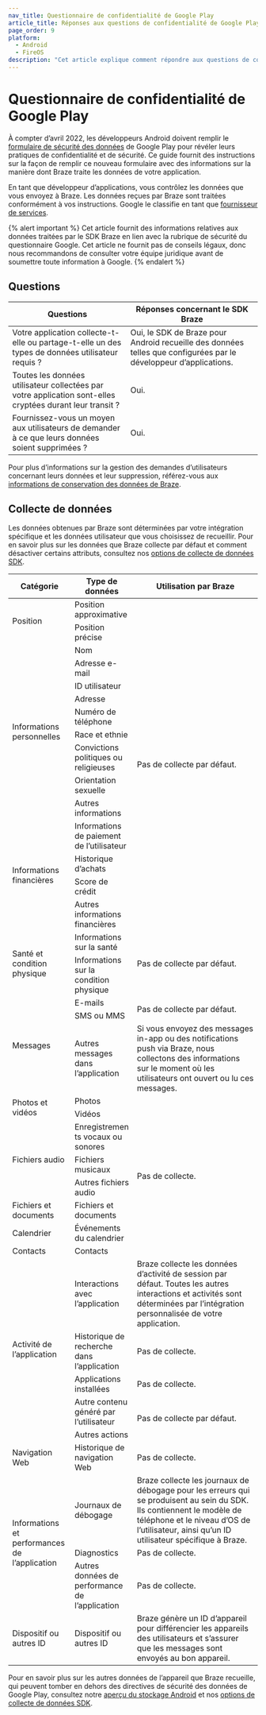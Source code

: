 ```yaml
---
nav_title: Questionnaire de confidentialité de Google Play
article_title: Réponses aux questions de confidentialité de Google Play Store
page_order: 9
platform: 
  - Android
  - FireOS
description: "Cet article explique comment répondre aux questions de confidentialité de Google Play."
---
```

<style>
table td {
    word-break: break-word;
}
</style>

# Questionnaire de confidentialité de Google Play

À compter d’avril 2022, les développeurs Android doivent remplir le [formulaire de sécurité des données][4] de Google Play pour révéler leurs pratiques de confidentialité et de sécurité. Ce guide fournit des instructions sur la façon de remplir ce nouveau formulaire avec des informations sur la manière dont Braze traite les données de votre application. 

En tant que développeur d’applications, vous contrôlez les données que vous envoyez à Braze. Les données reçues par Braze sont traitées conformément à vos instructions. Google le classifie en tant que [fournisseur de services][3]. 

{% alert important %}
Cet article fournit des informations relatives aux données traitées par le SDK Braze en lien avec la rubrique de sécurité du questionnaire Google. Cet article ne fournit pas de conseils légaux, donc nous recommandons de consulter votre équipe juridique avant de soumettre toute information à Google.
{% endalert %}

## Questions

|Questions|Réponses concernant le SDK Braze|
|---|---|
|Votre application collecte-t-elle ou partage-t-elle un des types de données utilisateur requis ?|Oui, le SDK de Braze pour Android recueille des données telles que configurées par le développeur d’applications. |
|Toutes les données utilisateur collectées par votre application sont-elles cryptées durant leur transit ?|Oui.|
|Fournissez-vous un moyen aux utilisateurs de demander à ce que leurs données soient supprimées ?|Oui.|

Pour plus d’informations sur la gestion des demandes d’utilisateurs concernant leurs données et leur suppression, référez-vous aux [informations de conservation des données de Braze][1].

## Collecte de données

Les données obtenues par Braze sont déterminées par votre intégration spécifique et les données utilisateur que vous choisissez de recueillir. Pour en savoir plus sur les données que Braze collecte par défaut et comment désactiver certains attributs, consultez nos [options de collecte de données SDK][5].

<table id="datatypes">
    <thead>
        <tr>
            <th width="25%">Catégorie</th>
            <th width="25%">Type de données</th>
            <th width="50%">Utilisation par Braze</th>
        </tr>
    </thead>
    <tbody>
        <tr>
            <td rowspan="2">Position</td>
            <td>Position approximative</td>
            <td rowspan="15">Pas de collecte par défaut.</td>
        </tr>
        <tr>
            <td>Position précise</td>
        </tr>
        <tr>
            <td rowspan="9">Informations personnelles</td>
            <td>Nom</td>
        </tr>
        <tr>
            <td>Adresse e-mail</td>
        </tr>
        <tr>
            <td>ID utilisateur</td>
        </tr>
        <tr>
            <td>Adresse</td>
        </tr>
        <tr>
            <td>Numéro de téléphone</td>
        </tr>
        <tr>
            <td>Race et ethnie</td>
        </tr>
        <tr>
            <td>Convictions politiques ou religieuses</td>
        </tr>
        <tr>
            <td>Orientation sexuelle</td>
        </tr>
        <tr>
            <td>Autres informations</td>
        </tr>
        <tr>
            <td rowspan="4">Informations financières</td>
            <td>Informations de paiement de l’utilisateur</td>
        </tr>
        <tr>
            <td>Historique d’achats</td>
        </tr>
        <tr>
            <td>Score de crédit</td>
        </tr>
        <tr>
            <td>Autres informations financières</td>      
        </tr>
        <tr>
            <td rowspan="2">Santé et condition physique</td>
            <td>Informations sur la santé</td>
            <td rowspan="2">Pas de collecte par défaut.</td>
        </tr>
        <tr>
            <td>Informations sur la condition physique</td>     
        </tr>
        <tr>
            <td rowspan="3">Messages</td>
            <td>E-mails</td>
            <td rowspan="2">Pas de collecte par défaut.</td>
        </tr>
        <tr>
            <td>SMS ou MMS</td>          
        </tr>
        <tr>
            <td>Autres messages dans l’application</td>
            <td>Si vous envoyez des messages in-app ou des notifications push via Braze, nous collectons des informations sur le moment où les utilisateurs ont ouvert ou lu ces messages.</td>
        </tr>
        <tr>
            <td rowspan="2">Photos et vidéos</td>
            <td>Photos</td>
            <td rowspan="8">Pas de collecte.</td>
        </tr>
        <tr>
            <td>Vidéos</td>
        </tr>
        <tr>
            <td rowspan="3">Fichiers audio</td>
            <td>Enregistrements vocaux ou sonores</td>
        </tr>        
        <tr>
            <td>Fichiers musicaux</td>
        </tr>
        <tr>
            <td>Autres fichiers audio</td>
        </tr>
        <tr>
            <td>Fichiers et documents</td>
            <td>Fichiers et documents</td>
        </tr>
        <tr>
            <td>Calendrier</td>
            <td>Événements du calendrier</td>
        </tr>
        <tr>
            <td>Contacts</td>
            <td>Contacts</td>
        </tr>
        <tr>
            <td rowspan="5">Activité de l’application</td>
            <td>Interactions avec l’application</td>
            <td>Braze collecte les données d’activité de session par défaut. Toutes les autres interactions et activités sont déterminées par l’intégration personnalisée de votre application.</td>
        </tr>
        <tr>
            <td>Historique de recherche dans l’application</td>
            <td>Pas de collecte.</td>            
        </tr>
        <tr>
            <td>Applications installées</td>
            <td>Pas de collecte.</td>            
        </tr>
        <tr>
            <td>Autre contenu généré par l’utilisateur</td>
            <td rowspan="2">Pas de collecte par défaut.</td>            
        </tr>
        <tr>
            <td>Autres actions</td>
        </tr>
        <tr>
            <td>Navigation Web</td>
            <td>Historique de navigation Web</td>
            <td>Pas de collecte.</td>
        </tr>
        <tr>
            <td rowspan="3">Informations et performances de l’application</td>
            <td>Journaux de débogage</td>
            <td>Braze collecte les journaux de débogage pour les erreurs qui se produisent au sein du SDK. Ils contiennent le modèle de téléphone et le niveau d’OS de l’utilisateur, ainsi qu’un ID utilisateur spécifique à Braze.</td>
        </tr>
        <tr>
            <td>Diagnostics</td>
            <td>Pas de collecte.</td>            
        </tr>
        <tr>
            <td>Autres données de performance de l’application</td>
            <td>Pas de collecte.</td>
        </tr>
        <tr>
            <td>Dispositif ou autres ID</td>
            <td>Dispositif ou autres ID</td>
            <td>Braze génère un ID d’appareil pour différencier les appareils des utilisateurs et s’assurer que les messages sont envoyés au bon appareil.</td>
        </tr>
    </tbody>
</table>

Pour en savoir plus sur les autres données de l’appareil que Braze recueille, qui peuvent tomber en dehors des directives de sécurité des données de Google Play, consultez notre [aperçu du stockage Android][2] et nos [options de collecte de données SDK][5].

[1]: {{site.baseurl}}/api/data_retention/
[2]: {{site.baseurl}}/developer_guide/platform_integration_guides/android/storage
[3]: https://support.google.com/googleplay/android-developer/answer/10787469?hl=en#zippy=%2Cwhat-kinds-of-activities-can-service-providers-perform
[4]: https://support.google.com/googleplay/android-developer/answer/10787469
[5]: {{site.baseurl}}/user_guide/data_and_analytics/user_data_collection/sdk_data_collection/#minimum-integration